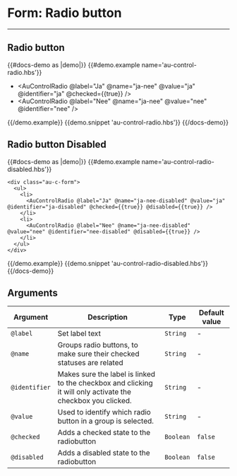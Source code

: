# Form: Radio button

---

## Radio button

{{#docs-demo as |demo|}}
  {{#demo.example name='au-control-radio.hbs'}}
    <div class="au-c-form">
      <ul>
        <li>
          <AuControlRadio @label="Ja" @name="ja-nee" @value="ja" @identifier="ja" @checked={{true}} />
        </li>
        <li>
          <AuControlRadio @label="Nee" @name="ja-nee" @value="nee" @identifier="nee" />
        </li>
      </ul>
    </div>
  {{/demo.example}}
  {{demo.snippet 'au-control-radio.hbs'}}
{{/docs-demo}}

## Radio button Disabled

{{#docs-demo as |demo|}}
  {{#demo.example name='au-control-radio-disabled.hbs'}}

    <div class="au-c-form">
      <ul>
        <li>
          <AuControlRadio @label="Ja" @name="ja-nee-disabled" @value="ja" @identifier="ja-disabled" @checked={{true}} @disabled={{true}} />
        </li>
        <li>
          <AuControlRadio @label="Nee" @name="ja-nee-disabled" @value="nee" @identifier="nee-disabled" @disabled={{true}} />
        </li>
      </ul>
    </div>
  {{/demo.example}}
  {{demo.snippet 'au-control-radio-disabled.hbs'}}
{{/docs-demo}}

## Arguments

| Argument      | Description | Type | Default value |
| ------------- | ----------- | ---- | ------------- |
| `@label` | Set label text  | `String` | - |
| `@name` | Groups radio buttons, to make sure their checked statuses are related  | `String` | - |
| `@identifier` | Makes sure the label is linked to the checkbox and clicking it will only activate the checkbox you clicked.  | `String` | - |
| `@value` | Used to identify which radio button in a group is selected.  | `String` | - |
| `@checked` | Adds a checked state to the radiobutton | `Boolean` | `false` |
| `@disabled` | Adds a disabled state to the radiobutton | `Boolean` | `false` |
